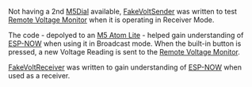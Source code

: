 Not having a 2nd [M5Dial](https://docs.m5stack.com/en/core/M5Dial) available, [FakeVoltSender](https://github.com/BluDotz/FakeVolt/tree/main/FakeVoltSender) was written to test [Remote Voltage Monitor](https://www.youtube.com/watch?v=hWHHfaTxZC0) when it is operating in Receiver Mode.

The code - depolyed to an [M5 Atom Lite](https://shop.m5stack.com/products/atom-lite-esp32-development-kit) - helped gain understanding of [ESP-NOW](https://docs.espressif.com/projects/esp-idf/en/latest/esp32c3/api-reference/network/esp_now.html) when using it in Broadcast mode. When the built-in button is pressed, a new Voltage Reading is sent to the [Remote Voltage Monitor](https://www.youtube.com/watch?v=hWHHfaTxZC0).

[FakeVoltReceiver](https://github.com/BluDotz/FakeVolt/tree/main/FakeVoltReceiver) was written to gain understanding of [ESP-NOW](https://docs.espressif.com/projects/esp-idf/en/latest/esp32c3/api-reference/network/esp_now.html) when used as a receiver.

